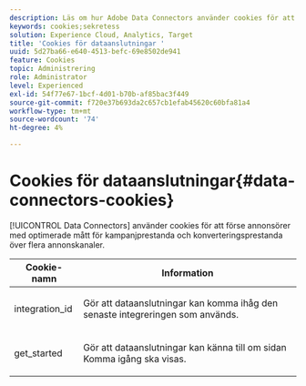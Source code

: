 ```yaml
---
description: Läs om hur Adobe Data Connectors använder cookies för att förse annonsörer med optimerade mått för kampanjprestanda och konverteringsprestanda över flera annonskanaler.
keywords: cookies;sekretess
solution: Experience Cloud, Analytics, Target
title: 'Cookies för dataanslutningar '
uuid: 5d27ba66-e640-4513-befc-69e8502de941
feature: Cookies
topic: Administrering
role: Administrator
level: Experienced
exl-id: 54f77e67-1bcf-4d01-b70b-af85bac3f449
source-git-commit: f720e37b693da2c657cb1efab45620c60bfa81a4
workflow-type: tm+mt
source-wordcount: '74'
ht-degree: 4%

---
```


# Cookies för dataanslutningar{#data-connectors-cookies}

[!UICONTROL Data Connectors] använder cookies för att förse annonsörer med optimerade mått för kampanjprestanda och konverteringsprestanda över flera annonskanaler.

<table id="table_54B402C6E19C4A70B1E27BC9DFF776EB"> 
 <thead> 
  <tr> 
   <th colname="col1" class="entry"> Cookie-namn </th> 
   <th colname="col2" class="entry"> Information </th> 
  </tr> 
 </thead>
 <tbody> 
  <tr> 
   <td colname="col1"> <p>integration_id </p> </td> 
   <td colname="col2"> <p>Gör att dataanslutningar kan komma ihåg den senaste integreringen som används. </p> </td> 
  </tr> 
  <tr> 
   <td colname="col1"> <p>get_started </p> </td> 
   <td colname="col2"> <p>Gör att dataanslutningar kan känna till om sidan <span class="wintitle"> Komma igång</span> ska visas. </p> </td> 
  </tr> 
 </tbody> 
</table>

